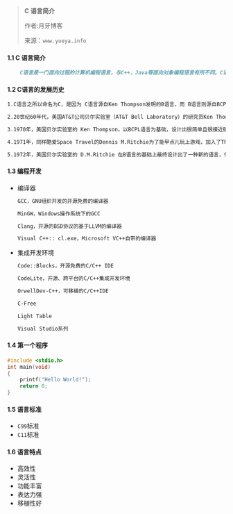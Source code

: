 > **C 语言简介**
>
> 作者:月牙博客
>
> 来源：`www.yueya.info`



#### 1.1 C 语言简介

```markdown
	C语言是一门面向过程的计算机编程语言，与C++、Java等面向对象编程语言有所不同。C语言的设计目标是提供一种能以简易的方式编译、处理低级存储器、仅产生少量的机器码以及不需要任何运行环境支持便能运行的编程语言。C语言描述问题比汇编语言迅速，工作量小、可读性好，易于调试、修改和移植，而代码质量与汇编语言相当。C语言一般只比汇编语言代码生成的目标程序效率低10%～20%。因此，C语言可以编写系统软件。
```

#### 1.2 C语言的发展历史

```markdown
1.C语言之所以命名为C，是因为 C语言源自Ken Thompson发明的B语言，而 B语言则源自BCPL语言。

2.20世纪60年代，美国AT&T公司贝尔实验室（AT&T Bell Laboratory）的研究员Ken Thompson闲来无事，手痒难耐，想玩一个他自己编的，模拟在太阳系航行的电子游戏——Space Travel。他背着老板，找到了台空闲的机器——PDP-7。但这台机器没有操作系统，而游戏必须使用操作系统的一些功能，于是他着手为PDP-7开发操作系统。后来，这个操作系统被命名为——UNIX。

3.1970年，美国贝尔实验室的 Ken Thompson，以BCPL语言为基础，设计出很简单且很接近硬件的B语言（取BCPL的首字母）。并且他用B语言写了第一个UNIX操作系统。

4.1971年，同样酷爱Space Travel的Dennis M.Ritchie为了能早点儿玩上游戏，加入了Thompson的开发项目，合作开发UNIX。他的主要工作是改造B语言，使其更成熟。

5.1972年，美国贝尔实验室的 D.M.Ritchie 在B语言的基础上最终设计出了一种新的语言，他取了BCPL的第二个字母作为这种语言的名字，这就是C语言。
```



#### 1.3 编程开发

* 编译器

  ```markdown
  GCC，GNU组织开发的开源免费的编译器
  
  MinGW，Windows操作系统下的GCC
  
  Clang，开源的BSD协议的基于LLVM的编译器
  
  Visual C++:: cl.exe，Microsoft VC++自带的编译器
  ```

* 集成开发环境

  ```markdown
  Code::Blocks，开源免费的C/C++ IDE
  
  CodeLite，开源、跨平台的C/C++集成开发环境
  
  OrwellDev-C++，可移植的C/C++IDE
  
  C-Free
  
  Light Table
  
  Visual Studio系列
  ```

  

#### 1.4 第一个程序

```c
#include <stdio.h>
int main(void)
{
    printf("Hello World!");
    return 0;
}
```



#### 1.5 语言标准

* `C99`标准
* `C11`标准

#### 1.6 语言特点

* 高效性
* 灵活性
* 功能丰富
* 表达力强
* 移植性好

